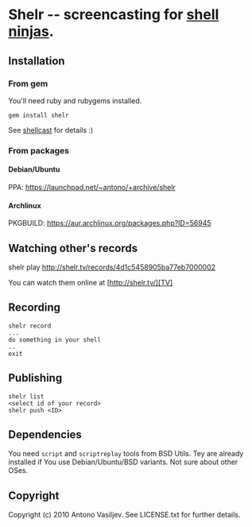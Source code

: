 # Shelr -- screencasting for [shell ninjas][TV].

## Installation

### From gem

You'll need ruby and rubygems installed.

    gem install shelr

See [shellcast](http://shelr.tv/records/4d1c5458905ba77eb7000002) for details :)

### From packages

#### Debian/Ubuntu

PPA: https://launchpad.net/~antono/+archive/shelr

#### Archlinux

PKGBUILD: https://aur.archlinux.org/packages.php?ID=56945

## Watching other's records

   shelr play http://shelr.tv/records/4d1c5458905ba77eb7000002

You can watch them online at [http://shelr.tv/][TV]

## Recording

    shelr record
    ...
    do something in your shell
    ..
    exit

## Publishing

    shelr list
    <select id of your record>
    shelr push <ID>

## Dependencies

You need `script` and `scriptreplay` tools from BSD Utils.
Tey are already installed if You use Debian/Ubuntu/BSD variants.
Not sure about other OSes.

## Copyright

Copyright (c) 2010 Antono Vasiljev. See LICENSE.txt for further details.

[TV]: http://shelr.tv/ "Shell records from shell ninjas"

